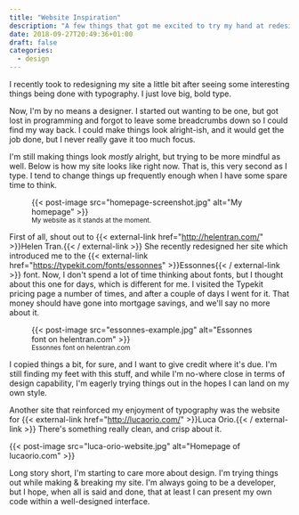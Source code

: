 ```yaml
---
title: "Website Inspiration"
description: "A few things that got me excited to try my hand at redesigning my website. That's not to say I'm a designer, cause I'm not."
date: 2018-09-27T20:49:36+01:00
draft: false
categories:
  - design
---
```


I recently took to redesigning my site a little bit after seeing some interesting things being done with typography. I just love big, bold type.

Now, I'm by no means a designer. I started out wanting to be one, but got lost in programming and forgot to leave some breadcrumbs down so I could find my way back. I could make things look alright-ish, and it would get the job done, but I never really gave it too much focus.

I'm still making things look _mostly_ alright, but trying to be more mindful as well. Below is how my site looks like right now. That is, this very second as I type. I tend to change things up frequently enough when I have some spare time to think.

<figure>
  {{< post-image src="homepage-screenshot.jpg" alt="My homepage" >}}
  <figcaption>
    <small>My website as it stands at the moment.</small>
  </figcaption>
</figure>

First of all, shout out to {{< external-link href="http://helentran.com/" >}}Helen Tran.{{< / external-link >}} She recently redesigned her site which introduced me to the {{< external-link href="https://typekit.com/fonts/essonnes" >}}Essonnes{{< / external-link >}} font. Now, I don't spend a lot of time thinking about fonts, but I thought about this one for days, which is different for me. I visited the Typekit pricing page a number of times, and after a couple of days I went for it. That money should have gone into mortgage savings, and we'll say no more about it.

<figure>
  {{< post-image src="essonnes-example.jpg" alt="Essonnes font on helentran.com" >}}
  <figcaption>
    <small>Essonnes font on helentran.com</small>
  </figcaption>
</figure>

I copied things a bit, for sure, and I want to give credit where it's due. I'm still finding my feet with this stuff, and while I'm no-where close in terms of design capability, I'm eagerly trying things out in the hopes I can land on my own style.

Another site that reinforced my enjoyment of typography was the website for {{< external-link href="http://lucaorio.com/" >}}Luca Orio.{{< / external-link >}} There's something really clean, and crisp about it.

{{< post-image src="luca-orio-website.jpg" alt="Homepage of lucaorio.com" >}}

Long story short, I'm starting to care more about design. I'm trying things out while making & breaking my site. I'm always going to be a developer, but I hope, when all is said and done, that at least I can present my own code within a well-designed interface.
